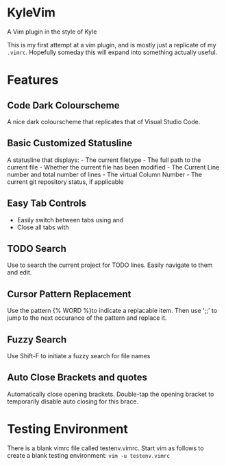 # KyleVim
A Vim plugin in the style of Kyle

This is my first attempt at a vim plugin, and is mostly just a replicate of my ``.vimrc``.  Hopefully someday this will expand into something actually useful.

# Features

## Code Dark Colourscheme
A nice dark colourscheme that replicates that of Visual Studio Code.  

## Basic Customized Statusline
A statusline that displays:
	- The current filetype
	- The full path to the current file
	- Whether the current file has been modified
	- The Current Line number and total number of lines
	- The virtual Column Number
	- The current git repository status, if applicable

## Easy Tab Controls
- Easily switch between tabs using <C-Left> and <C-Right>
- Close all tabs with <F8>

## TODO Search
Use <F3> to search the current project for TODO lines.  Easily navigate to them and edit. 

## Cursor Pattern Replacement
Use the pattern {% WORD %}to indicate a replacable item.  Then use ';;' to jump to the next occurance of the pattern and replace it.

## Fuzzy Search
Use Shift-F to initiate a fuzzy search for file names

## Auto Close Brackets and quotes
Automatically close opening brackets.  Double-tap the opening bracket to temporarily disable auto closing for this brace.



# Testing Environment

There is a blank vimrc file called testenv.vimrc.  Start vim as follows to create a blank testing environment: ``vim -u testenv.vimrc``


